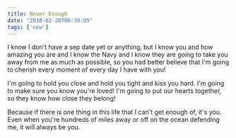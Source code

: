 ```yaml
---
title: Never Enough
date: "2018-02-28T06:30:05"
tags: ['new']
---
```


I know I don't have a sep date yet or anything, but I know you and how amazing you are and I know the Navy and I know they are going to take you away from me as much as possible, so you had better believe that I'm going to cherish every moment of every day I have with you!

I'm going to hold you close and hold you tight and kiss you hard. I'm going to make sure you know you're loved! I'm going to put our hearts together, so they know how close they belong! 

Because if there is one thing in this life that I can't get enough of, it's you. Even when you're hundreds of miles away or off on the ocean defending me, it will always be you.